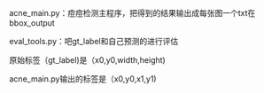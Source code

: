 
acne_main.py：痘痘检测主程序，把得到的结果输出成每张图一个txt在bbox_output

eval_tools.py：吧gt_label和自己预测的进行评估

原始标签（gt_label)是（x0,y0,width,height)

acne_main.py输出的标签是（x0,y0,x1,y1)

